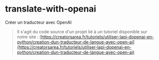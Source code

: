 # translate-with-openai
Créer un traducteur avec OpenAI

> Il s'agit du code source d'un projet lié à un tutoriel disponible sur notre site :
[https://creatorsarea.fr/tutoriels/utiliser-lapi-dopenai-en-python/creation-dun-traducteur-de-langue-avec-open-ai](https://creatorsarea.fr/tutoriels/utiliser-lapi-dopenai-en-python/creation-dun-traducteur-de-langue-avec-open-ai)
